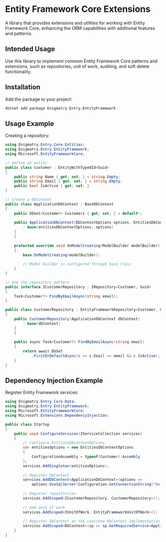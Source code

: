 # Entity Framework Core Extensions

A library that provides extensions and utilities for working with Entity Framework Core, enhancing the ORM capabilities with additional features and patterns.

## Intended Usage

Use this library to implement common Entity Framework Core patterns and extensions, such as repositories, unit of work, auditing, and soft delete functionality.

## Installation

Add the package to your project:

```bash
dotnet add package Enigmatry.Entry.EntityFramework
```

## Usage Example

Creating a repository:

```csharp
using Enigmatry.Entry.Core.Entities;
using Enigmatry.Entry.EntityFramework;
using Microsoft.EntityFrameworkCore;

// Define an entity
public class Customer : EntityWithTypedId<Guid>
{
    public string Name { get; set; } = string.Empty;
    public string Email { get; set; } = string.Empty;
    public bool IsActive { get; set; }
}

// Create a DbContext
public class ApplicationDbContext : BaseDbContext
{
    public DbSet<Customer> Customers { get; set; } = default!;
    
    public ApplicationDbContext(DbContextOptions options, EntitiesDbContextOptions entitiesDbContextOptions)
        : base(entitiesDbContextOptions, options)
    {
    }
    
    protected override void OnModelCreating(ModelBuilder modelBuilder)
    {
        base.OnModelCreating(modelBuilder);
        
        // Model builder is configured through base class
    }
}

// Use the repository pattern
public interface ICustomerRepository : IRepository<Customer, Guid>
{
    Task<Customer?> FindByEmailAsync(string email);
}

public class CustomerRepository : EntityFrameworkRepository<Customer, Guid>, ICustomerRepository
{
    public CustomerRepository(ApplicationDbContext dbContext)
        : base(dbContext)
    {
    }
    
    public async Task<Customer?> FindByEmailAsync(string email)
    {
        return await DbSet
            .FirstOrDefaultAsync(c => c.Email == email && c.IsActive);
    }
}
```

## Dependency Injection Example

Register Entity Framework services:

```csharp
using Enigmatry.Entry.Core.Data;
using Enigmatry.Entry.EntityFramework;
using Microsoft.EntityFrameworkCore;
using Microsoft.Extensions.DependencyInjection;

public class Startup
{
    public void ConfigureServices(IServiceCollection services)
    {
        // Configure EntitiesDbContextOptions
        var entitiesOptions = new EntitiesDbContextOptions
        {
            ConfigurationAssembly = typeof(Customer).Assembly
        };
        services.AddSingleton(entitiesOptions);
        
        // Register DbContext
        services.AddDbContext<ApplicationDbContext>(options =>
            options.UseSqlServer(Configuration.GetConnectionString("DefaultConnection")));
        
        // Register repositories
        services.AddScoped<ICustomerRepository, CustomerRepository>();
        
        // Add unit of work
        services.AddScoped<IUnitOfWork, EntityFrameworkUnitOfWork>();
        
        // Register DbContext as the concrete DbContext implementation for the unit of work
        services.AddScoped<DbContext>(sp => sp.GetRequiredService<ApplicationDbContext>());
    }
}
```
